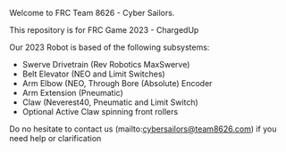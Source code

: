 Welcome to FRC Team 8626 - Cyber Sailors.

This repository is for FRC Game 2023 - ChargedUp

Our 2023 Robot is based of the following subsystems:
- Swerve Drivetrain (Rev Robotics MaxSwerve)
- Belt Elevator (NEO and Limit Switches)
- Arm Elbow (NEO, Through Bore (Absolute) Encoder
- Arm Extension (Pneumatic)
- Claw (Neverest40, Pneumatic and Limit Switch)
- Optional Active Claw spinning front rollers

Do no hesitate to contact us (mailto:cybersailors@team8626.com) if you need help or clarification
